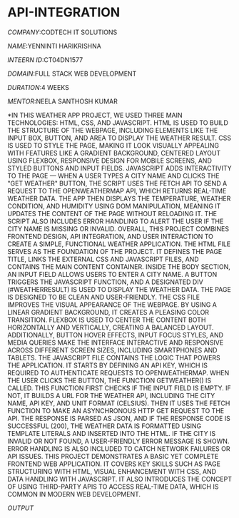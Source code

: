 # API-INTEGRATION

*COMPANY*:CODTECH IT SOLUTIONS

*NAME*:YENNINTI HARIKRISHNA

*INTEERN ID*:CT04DN1577

*DOMAIN*:FULL STACK WEB DEVELOPMENT

*DURATION*:4 WEEKS

*MENTOR*:NEELA SANTHOSH KUMAR

*IN THIS WEATHER APP PROJECT, WE USED THREE MAIN TECHNOLOGIES: HTML, CSS, AND JAVASCRIPT. HTML IS USED TO BUILD THE STRUCTURE OF THE WEBPAGE, INCLUDING ELEMENTS LIKE THE INPUT BOX, BUTTON, AND AREA TO DISPLAY THE WEATHER RESULT. CSS IS USED TO STYLE THE PAGE, MAKING IT LOOK VISUALLY APPEALING WITH FEATURES LIKE A GRADIENT BACKGROUND, CENTERED LAYOUT USING FLEXBOX, RESPONSIVE DESIGN FOR MOBILE SCREENS, AND STYLED BUTTONS AND INPUT FIELDS. JAVASCRIPT ADDS INTERACTIVITY TO THE PAGE — WHEN A USER TYPES A CITY NAME AND CLICKS THE "GET WEATHER" BUTTON, THE SCRIPT USES THE FETCH API TO SEND A REQUEST TO THE OPENWEATHERMAP API, WHICH RETURNS REAL-TIME WEATHER DATA. THE APP THEN DISPLAYS THE TEMPERATURE, WEATHER CONDITION, AND HUMIDITY USING DOM MANIPULATION, MEANING IT UPDATES THE CONTENT OF THE PAGE WITHOUT RELOADING IT. THE SCRIPT ALSO INCLUDES ERROR HANDLING TO ALERT THE USER IF THE CITY NAME IS MISSING OR INVALID. OVERALL, THIS PROJECT COMBINES FRONTEND DESIGN, API INTEGRATION, AND USER INTERACTION TO CREATE A SIMPLE, FUNCTIONAL WEATHER APPLICATION.
THE HTML FILE SERVES AS THE FOUNDATION OF THE PROJECT. IT DEFINES THE PAGE TITLE, LINKS THE EXTERNAL CSS AND JAVASCRIPT FILES, AND CONTAINS THE MAIN CONTENT CONTAINER. INSIDE THE BODY SECTION, AN INPUT FIELD ALLOWS USERS TO ENTER A CITY NAME. A BUTTON TRIGGERS THE JAVASCRIPT FUNCTION, AND A DESIGNATED DIV (#WEATHERRESULT) IS USED TO DISPLAY THE WEATHER DATA. THE PAGE IS DESIGNED TO BE CLEAN AND USER-FRIENDLY.
THE CSS FILE IMPROVES THE VISUAL APPEARANCE OF THE WEBPAGE. BY USING A LINEAR GRADIENT BACKGROUND, IT CREATES A PLEASING COLOR TRANSITION. FLEXBOX IS USED TO CENTER THE CONTENT BOTH HORIZONTALLY AND VERTICALLY, CREATING A BALANCED LAYOUT. ADDITIONALLY, BUTTON HOVER EFFECTS, INPUT FOCUS STYLES, AND MEDIA QUERIES MAKE THE INTERFACE INTERACTIVE AND RESPONSIVE ACROSS DIFFERENT SCREEN SIZES, INCLUDING SMARTPHONES AND TABLETS.
THE JAVASCRIPT FILE CONTAINS THE LOGIC THAT POWERS THE APPLICATION. IT STARTS BY DEFINING AN API KEY, WHICH IS REQUIRED TO AUTHENTICATE REQUESTS TO OPENWEATHERMAP. WHEN THE USER CLICKS THE BUTTON, THE FUNCTION GETWEATHER() IS CALLED. THIS FUNCTION FIRST CHECKS IF THE INPUT FIELD IS EMPTY. IF NOT, IT BUILDS A URL FOR THE WEATHER API, INCLUDING THE CITY NAME, API KEY, AND UNIT FORMAT (CELSIUS). THEN IT USES THE FETCH FUNCTION TO MAKE AN ASYNCHRONOUS HTTP GET REQUEST TO THE API. THE RESPONSE IS PARSED AS JSON, AND IF THE RESPONSE CODE IS SUCCESSFUL (200), THE WEATHER DATA IS FORMATTED USING TEMPLATE LITERALS AND INSERTED INTO THE HTML. IF THE CITY IS INVALID OR NOT FOUND, A USER-FRIENDLY ERROR MESSAGE IS SHOWN. ERROR HANDLING IS ALSO INCLUDED TO CATCH NETWORK FAILURES OR API ISSUES.
THIS PROJECT DEMONSTRATES A BASIC YET COMPLETE FRONTEND WEB APPLICATION. IT COVERS KEY SKILLS SUCH AS PAGE STRUCTURING WITH HTML, VISUAL ENHANCEMENT WITH CSS, AND DATA HANDLING WITH JAVASCRIPT. IT ALSO INTRODUCES THE CONCEPT OF USING THIRD-PARTY APIS TO ACCESS REAL-TIME DATA, WHICH IS COMMON IN MODERN WEB DEVELOPMENT.

*OUTPUT*

